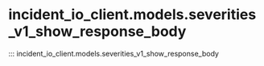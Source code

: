 # incident_io_client.models.severities_v1_show_response_body

::: incident_io_client.models.severities_v1_show_response_body